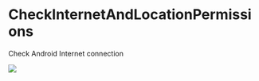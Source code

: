 # CheckInternetAndLocationPermissions
Check Android Internet connection

[![](https://jitpack.io/v/nyoniempire/CheckInternetAndLocationPermissions.svg)](https://jitpack.io/#nyoniempire/CheckInternetAndLocationPermissions)
